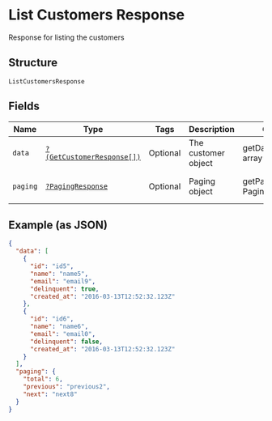 
# List Customers Response

Response for listing the customers

## Structure

`ListCustomersResponse`

## Fields

| Name | Type | Tags | Description | Getter | Setter |
|  --- | --- | --- | --- | --- | --- |
| `data` | [`?(GetCustomerResponse[])`](../../doc/models/get-customer-response.md) | Optional | The customer object | getData(): ?array | setData(?array data): void |
| `paging` | [`?PagingResponse`](../../doc/models/paging-response.md) | Optional | Paging object | getPaging(): ?PagingResponse | setPaging(?PagingResponse paging): void |

## Example (as JSON)

```json
{
  "data": [
    {
      "id": "id5",
      "name": "name5",
      "email": "email9",
      "delinquent": true,
      "created_at": "2016-03-13T12:52:32.123Z"
    },
    {
      "id": "id6",
      "name": "name6",
      "email": "email0",
      "delinquent": false,
      "created_at": "2016-03-13T12:52:32.123Z"
    }
  ],
  "paging": {
    "total": 6,
    "previous": "previous2",
    "next": "next8"
  }
}
```

